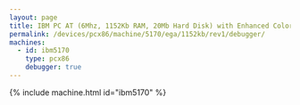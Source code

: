 ```yaml
---
layout: page
title: IBM PC AT (6Mhz, 1152Kb RAM, 20Mb Hard Disk) with Enhanced Color Display and Debugger
permalink: /devices/pcx86/machine/5170/ega/1152kb/rev1/debugger/
machines:
  - id: ibm5170
    type: pcx86
    debugger: true
---
```


{% include machine.html id="ibm5170" %}
